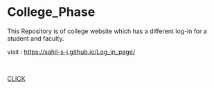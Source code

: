 # College_Phase
This Repository is of college website which has a different log-in for a student and faculty.

visit : 
https://sahil-s-i.github.io/Log_in_page/

<a href="https://sahil-s-i.github.io/Log_in_page/" style="text-decoration: none; color: white;">
  <span onmouseover="this.style.textDecoration='underline'; this.style.color='blue';" onmouseout="this.style.textDecoration='none'; this.style.color='white';">Click ME !</span>
</a>

[CLICK](![download-removebg-preview](https://github.com/sahil-s-i/Log_in_page/assets/137802489/96c4097a-ce07-40a3-af53-19e981696769))
